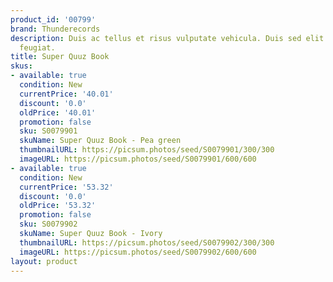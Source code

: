 ```yaml
---
product_id: '00799'
brand: Thunderecords
description: Duis ac tellus et risus vulputate vehicula. Duis sed elit ut turpis ullamcorper
  feugiat.
title: Super Quuz Book
skus:
- available: true
  condition: New
  currentPrice: '40.01'
  discount: '0.0'
  oldPrice: '40.01'
  promotion: false
  sku: S0079901
  skuName: Super Quuz Book - Pea green
  thumbnailURL: https://picsum.photos/seed/S0079901/300/300
  imageURL: https://picsum.photos/seed/S0079901/600/600
- available: true
  condition: New
  currentPrice: '53.32'
  discount: '0.0'
  oldPrice: '53.32'
  promotion: false
  sku: S0079902
  skuName: Super Quuz Book - Ivory
  thumbnailURL: https://picsum.photos/seed/S0079902/300/300
  imageURL: https://picsum.photos/seed/S0079902/600/600
layout: product
---
```

